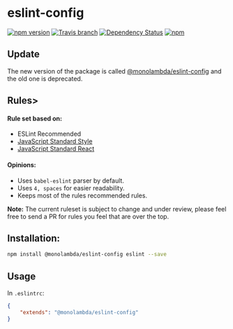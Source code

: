 # eslint-config
[![npm version](https://img.shields.io/npm/v/@monolambda/eslint-config.svg)](https://www.npmjs.com/package/@monolambda/eslint-config)
[![Travis branch](https://img.shields.io/travis/monolambda/eslint-config/master.svg)](https://travis-ci.org/monolambda/eslint-config)
[![Dependency Status](https://gemnasium.com/badges/github.com/monolambda/eslint-config.svg)](https://gemnasium.com/github.com/monolambda/eslint-config)
[![npm](https://img.shields.io/npm/dt/@monolambda/eslint-config.svg)](https://www.npmjs.com/package/@monolambda/eslint-config)

## Update

The new version of the package is called [@monolambda/eslint-config](https://www.npmjs.com/package/@monolambda/eslint-config) and the old one is deprecated.

## Rules>

#### Rule set based on:
- ESLint Recommended
- [JavaScript Standard Style](https://github.com/feross/standard)
- [JavaScript Standard React](https://github.com/feross/eslint-config-standard-react)

#### Opinions:
- Uses `babel-eslint` parser by default.
- Uses `4, spaces` for easier readability.
- Keeps most of the rules recommended rules.

**Note:** The current ruleset is subject to change and under review, please feel free to send a PR for rules you feel that are over the top.

## Installation:
```sh
npm install @monolambda/eslint-config eslint --save
``` 
## Usage
In `.eslintrc`:

```json
{
    "extends": "@monolambda/eslint-config"
}
```
